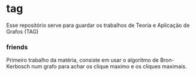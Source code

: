 # tag

Esse repositório serve para guardar os trabalhos de Teoria e Aplicação de Grafos (TAG)

### friends

Primeiro trabalho da matéria, consiste em usar o algoritmo de Bron-Kerbosch num grafo para achar os clique maximo e os cliques maximais.
